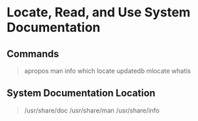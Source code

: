 # Locate, Read, and Use System Documentation








## Commands

> apropos
> man
> info
> which
> locate
> updatedb
> mlocate
> whatis

## System Documentation Location

> /usr/share/doc
> /usr/share/man
> /usr/share/info